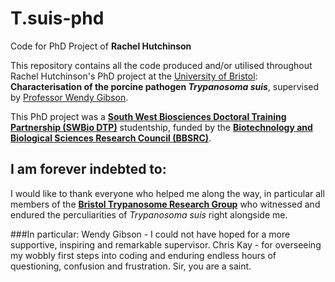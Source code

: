 # T.suis-phd
Code for PhD Project of **Rachel Hutchinson**

This repository contains all the code produced and/or utilised throughout Rachel Hutchinson's PhD project at the [University of Bristol](https://www.bristol.ac.uk/): **Characterisation of the porcine pathogen *Trypanosoma suis***, supervised by [Professor Wendy Gibson](http://www.bristol.ac.uk/biology/people/person/LvUTQsj6YL3rfcu9jvu23JADF98Dsa).

This PhD project was a [**South West Biosciences Doctoral Training Partnership (SWBio DTP)**](https://www.swbio.ac.uk/) studentship, funded by the [**Biotechnology and Biological Sciences Research Council (BBSRC)**](https://bbsrc.ukri.org/).

## I am forever indebted to:
I would like to thank everyone who helped me along the way, in particular all members of the [**Bristol Trypanosome Research Group**](http://www.bristol.ac.uk/biology/research/plant/parasitology/) who witnessed and endured the perculiarities of *Trypanosoma suis* right alongside me.

###In particular: 
Wendy Gibson - I could not have hoped for a more supportive, inspiring and remarkable supervisor. 
Chris Kay - for overseeing my wobbly first steps into coding and enduring endless hours of questioning, confusion and frustration. Sir, you are a saint.

